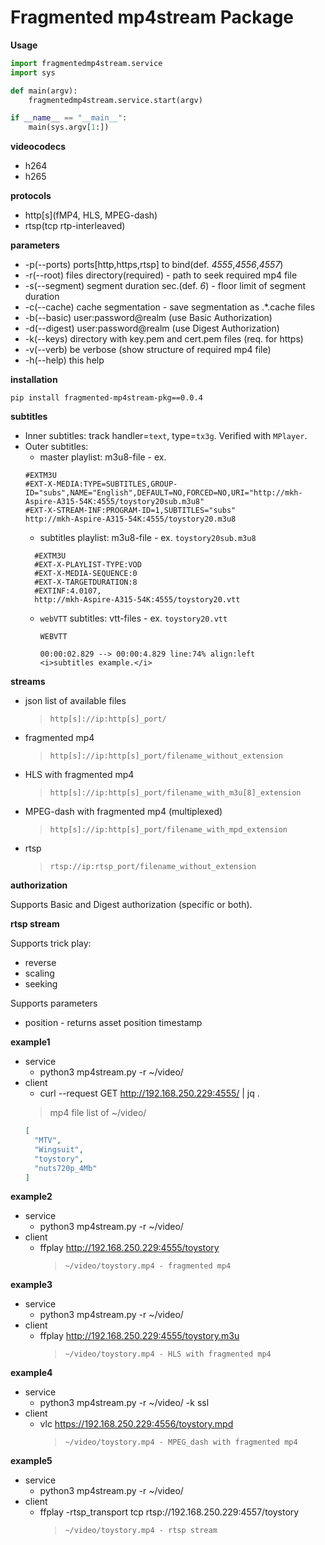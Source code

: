 # Fragmented mp4stream Package

**Usage**
```python 
import fragmentedmp4stream.service
import sys

def main(argv):
    fragmentedmp4stream.service.start(argv)

if __name__ == "__main__":
    main(sys.argv[1:])
```

**videocodecs**
* h264
* h265

**protocols**
* http[s](fMP4, HLS, MPEG-dash)
* rtsp(tcp rtp-interleaved)

**parameters**
* -p(--ports) ports[http,https,rtsp] to bind(def. *4555*,*4556*,*4557*)
* -r(--root) files directory(required) - path to seek required mp4 file
* -s(--segment) segment duration sec.(def. *6*) - floor limit of segment duration
* -c(--cache) cache segmentation - save segmentation as .*.cache files
* -b(--basic) user:password@realm (use Basic Authorization)
* -d(--digest) user:password@realm (use Digest Authorization)
* -k(--keys) directory with key.pem and cert.pem files (req. for https)
* -v(--verb) be verbose (show structure of required mp4 file)
* -h(--help) this help

**installation**

`pip install fragmented-mp4stream-pkg==0.0.4`

**subtitles**

* Inner subtitles: track handler=``text``, type=``tx3g``. Verified with ``MPlayer``.
* Outer subtitles: 
  * master playlist: m3u8-file - ex.
  ```m3u
  #EXTM3U
  #EXT-X-MEDIA:TYPE=SUBTITLES,GROUP-ID="subs",NAME="English",DEFAULT=NO,FORCED=NO,URI="http://mkh-Aspire-A315-54K:4555/toystory20sub.m3u8"
  #EXT-X-STREAM-INF:PROGRAM-ID=1,SUBTITLES="subs"
  http://mkh-Aspire-A315-54K:4555/toystory20.m3u8
  ```
  * subtitles playlist: m3u8-file - ex. ``toystory20sub.m3u8``
  ```m3u
    #EXTM3U
    #EXT-X-PLAYLIST-TYPE:VOD
    #EXT-X-MEDIA-SEQUENCE:0
    #EXT-X-TARGETDURATION:8
    #EXTINF:4.0107,
    http://mkh-Aspire-A315-54K:4555/toystory20.vtt
    ```
  * ``webVTT`` subtitles: vtt-files - ex. ``toystory20.vtt``
    ```vtt
    WEBVTT

    00:00:02.829 --> 00:00:4.829 line:74% align:left
    <i>subtitles example.</i>
    ```

**streams**
* json list of available files
  >`http[s]://ip:http[s]_port/`
* fragmented mp4
  >`http[s]://ip:http[s]_port/filename_without_extension`
* HLS with fragmented mp4
  >`http[s]://ip:http[s]_port/filename_with_m3u[8]_extension`
* MPEG-dash with fragmented mp4 (multiplexed)
  >`http[s]://ip:http[s]_port/filename_with_mpd_extension`
* rtsp
  >`rtsp://ip:rtsp_port/filename_without_extension`

**authorization**

Supports Basic and Digest authorization (specific or both).

**rtsp stream**

Supports trick play:
* reverse
* scaling
* seeking

Supports parameters
* position - returns asset position timestamp 

**example1**

* service
  * python3 mp4stream.py -r ~/video/
* client
  *  curl --request GET http://192.168.250.229:4555/ | jq .
    >mp4 file list of ~/video/
    ```json
    [
      "MTV",
      "Wingsuit",
      "toystory",
      "nuts720p_4Mb"
    ]
    ```

**example2**

* service
  * python3 mp4stream.py -r ~/video/
* client
  * ffplay http://192.168.250.229:4555/toystory
    >`~/video/toystory.mp4 - fragmented mp4`


**example3**

* service
  * python3 mp4stream.py -r ~/video/
* client
  * ffplay http://192.168.250.229:4555/toystory.m3u
    >`~/video/toystory.mp4 - HLS with fragmented mp4`

**example4**

* service
  * python3 mp4stream.py -r ~/video/ -k ssl
* client
  * vlc https://192.168.250.229:4556/toystory.mpd
    >`~/video/toystory.mp4 - MPEG_dash with fragmented mp4`

**example5**

* service
  * python3 mp4stream.py -r ~/video/
* client
  * ffplay -rtsp_transport tcp rtsp://192.168.250.229:4557/toystory
    >`~/video/toystory.mp4 - rtsp stream`

